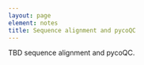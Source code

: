 ```yaml
---
layout: page
element: notes
title: Sequence alignment and pycoQC
---
```


TBD sequence alignment and pycoQC.